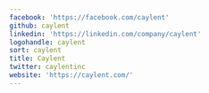 ```yaml
---
facebook: 'https://facebook.com/caylent'
github: caylent
linkedin: 'https://linkedin.com/company/caylent'
logohandle: caylent
sort: caylent
title: Caylent
twitter: caylentinc
website: 'https://caylent.com/'
---
```

